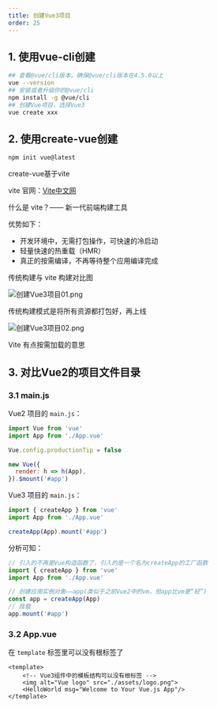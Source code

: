 ```yaml
---
title: 创建Vue3项目
order: 25
---
```


## 1. 使用vue-cli创建

```bash
## 查看@vue/cli版本，确保@vue/cli版本在4.5.0以上
vue --version
## 安装或者升级你的@vue/cli
npm install -g @vue/cli
## 创建Vue项目，选择Vue3
vue create xxx
```

## 2. 使用create-vue创建

```bash
npm init vue@latest
```

create-vue基于vite

vite 官网：[Vite中文网](https://vitejs.cn/)

什么是 vite？—— 新一代前端构建工具

优势如下：
- 开发环境中，无需打包操作，可快速的冷启动
- 轻量快速的热重载（HMR）
- 真正的按需编译，不再等待整个应用编译完成

传统构建与 vite 构建对比图

![创建Vue3项目01.png](https://zhf-picture.oss-cn-qingdao.aliyuncs.com/my-img/创建Vue3项目01.png)

传统构建模式是将所有资源都打包好，再上线

![创建Vue3项目02.png](https://zhf-picture.oss-cn-qingdao.aliyuncs.com/my-img/创建Vue3项目02.png)

Vite 有点按需加载的意思

## 3. 对比Vue2的项目文件目录

### 3.1 main.js 

Vue2 项目的 `main.js`：

```js
import Vue from 'vue'
import App from './App.vue'

Vue.config.productionTip = false

new Vue({
  render: h => h(App),
}).$mount('#app')
```

Vue3 项目的 `main.js`：

```js
import { createApp } from 'vue'
import App from './App.vue'

createApp(App).mount('#app')
```

分析可知：

```js
// 引入的不再是Vue构造函数了，引入的是一个名为createApp的工厂函数
import { createApp } from 'vue'
import App from './App.vue'

// 创建应用实例对象——app(类似于之前Vue2中的vm，但app比vm更“轻”)
const app = createApp(App)
// 挂载
app.mount('#app')
```

### 3.2 App.vue

在 `template` 标签里可以没有根标签了

```vue
<template>
	<!-- Vue3组件中的模板结构可以没有根标签 -->
	<img alt="Vue logo" src="./assets/logo.png">
	<HelloWorld msg="Welcome to Your Vue.js App"/>
</template>
```
